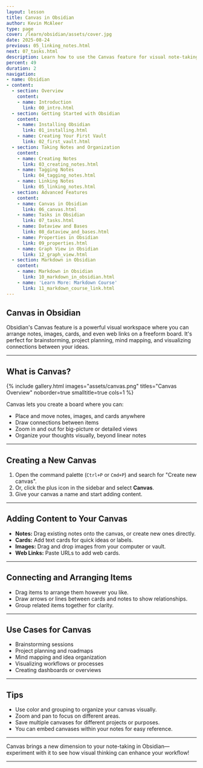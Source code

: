 ```yaml
---
layout: lesson
title: Canvas in Obsidian
author: Kevin McAleer
type: page
cover: /learn/obsidian/assets/cover.jpg
date: 2025-08-24
previous: 05_linking_notes.html
next: 07_tasks.html
description: Learn how to use the Canvas feature for visual note-taking and planning.
percent: 49
duration: 2
navigation:
- name: Obsidian
- content:
  - section: Overview
    content:
    - name: Introduction
      link: 00_intro.html
  - section: Getting Started with Obsidian
    content:
    - name: Installing Obsidian
      link: 01_installing.html
    - name: Creating Your First Vault
      link: 02_first_vault.html
  - section: Taking Notes and Organization
    content:
    - name: Creating Notes
      link: 03_creating_notes.html
    - name: Tagging Notes
      link: 04_tagging_notes.html
    - name: Linking Notes
      link: 05_linking_notes.html
  - section: Advanced Features
    content:
    - name: Canvas in Obsidian
      link: 06_canvas.html
    - name: Tasks in Obsidian
      link: 07_tasks.html
    - name: Dataview and Bases
      link: 08_dataview_and_bases.html
    - name: Properties in Obsidian
      link: 09_properties.html
    - name: Graph View in Obsidian
      link: 12_graph_view.html
  - section: Markdown in Obsidian
    content:
    - name: Markdown in Obsidian
      link: 10_markdown_in_obsidian.html
    - name: 'Learn More: Markdown Course'
      link: 11_markdown_course_link.html
---
```




## Canvas in Obsidian

Obsidian's Canvas feature is a powerful visual workspace where you can arrange notes, images, cards, and even web links on a freeform board. It's perfect for brainstorming, project planning, mind mapping, and visualizing connections between your ideas.

---

## What is Canvas?

{% include gallery.html images="assets/canvas.png" titles="Canvas Overview" noborder=true smalltitle=true cols=1 %}

Canvas lets you create a board where you can:

- Place and move notes, images, and cards anywhere
- Draw connections between items
- Zoom in and out for big-picture or detailed views
- Organize your thoughts visually, beyond linear notes

---

## Creating a New Canvas

1. Open the command palette (`Ctrl+P` or `Cmd+P`) and search for "Create new canvas".
2. Or, click the plus icon in the sidebar and select **Canvas**.
3. Give your canvas a name and start adding content.

---

## Adding Content to Your Canvas

- **Notes:** Drag existing notes onto the canvas, or create new ones directly.
- **Cards:** Add text cards for quick ideas or labels.
- **Images:** Drag and drop images from your computer or vault.
- **Web Links:** Paste URLs to add web cards.

---

## Connecting and Arranging Items

- Drag items to arrange them however you like.
- Draw arrows or lines between cards and notes to show relationships.
- Group related items together for clarity.

---

## Use Cases for Canvas

- Brainstorming sessions
- Project planning and roadmaps
- Mind mapping and idea organization
- Visualizing workflows or processes
- Creating dashboards or overviews

---

## Tips

- Use color and grouping to organize your canvas visually.
- Zoom and pan to focus on different areas.
- Save multiple canvases for different projects or purposes.
- You can embed canvases within your notes for easy reference.

---

Canvas brings a new dimension to your note-taking in Obsidian—experiment with it to see how visual thinking can enhance your workflow!

---
